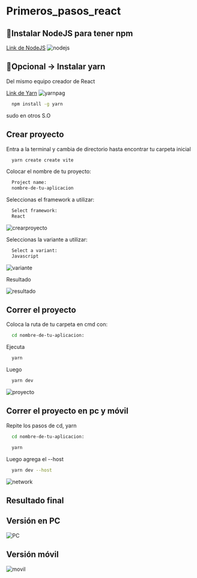 # Primeros_pasos_react
## 🔗Instalar NodeJS para tener npm
[Link de NodeJS](https://nodejs.org/en)
![nodejs](img/nodejs.png)
## 🔗Opcional -> Instalar yarn
Del mismo equipo creador de React


[Link de Yarn](https://yarnpkg.com/)
![yarnpag](img/yarnpagina.png)
```bash
  npm install -g yarn
```
sudo en otros S.O
## Crear proyecto
Entra a la terminal y cambia de directorio hasta encontrar tu carpeta inicial
```bash
  yarn create create vite
```
Colocar el nombre de tu proyecto:
```bash
  Project name:
  nombre-de-tu-aplicacion
```
Seleccionas el framework a utilizar:
```bash
  Select framework:
  React
```
![crearproyecto](img/Crear%20proyecto.png)

Seleccionas la variante a utilizar:
```bash
  Select a variant:
  Javascript
```
![variante](img/seleccionarvariante.png)

Resultado


![resultado](img/resultado.png)
## Correr el proyecto
Coloca la ruta de tu carpeta en cmd con:
```bash
  cd nombre-de-tu-aplicacion:
```
Ejecuta
```bash
  yarn
```
Luego
```bash
  yarn dev
```
![proyecto](img/proyectocorriendo.png)
## Correr el proyecto en pc y móvil
Repite los pasos de cd, yarn
```bash
  cd nombre-de-tu-aplicacion:
```
```bash
  yarn
```
Luego agrega el --host
```bash
  yarn dev --host
```
![network](img/corriendonetwork.png)

## Resultado final
## Versión en PC
![PC](img/PC.png)

## Versión móvil



![movil](img/movil.png)